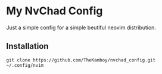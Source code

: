 # My NvChad Config

Just a simple config for a simple beutiful neovim distribution.


## Installation

```text
git clone https://github.com/TheKamboy/nvchad_config.git ~/.config/nvim
```
